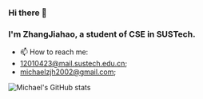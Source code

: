 ### Hi there 👋
### I'm ZhangJiahao, a student of CSE in SUSTech.

<!--
**MichaelZhangJiahao/MichaelZhangJiahao** is a ✨ _special_ ✨ repository because its `README.md` (this file) appears on your GitHub profile.

Here are some ideas to get you started:

- 🔭 I’m currently working on ...
- 🌱 I’m currently learning ...
- 👯 I’m looking to collaborate on ...
- 🤔 I’m looking for help with ...
- 💬 Ask me about ...
- 😄 Pronouns: ...
- ⚡ Fun fact: ...
-->

- 📫 How to reach me:
- 12010423@mail.sustech.edu.cn;
- michaelzjh2002@gmail.com;

![Michael's GitHub stats](https://github-readme-stats.vercel.app/api?username=MichaelZhangJiahao&show_icons=true&theme=radical)
